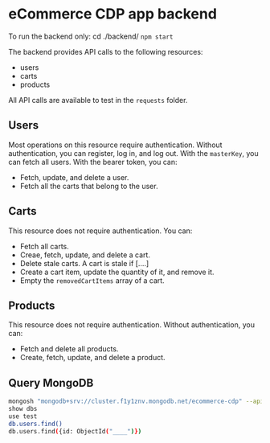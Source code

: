 # eCommerce CDP app backend

To run the backend only: cd ./backend/ `npm start`

The backend provides API calls to the following resources:
- users
- carts
- products

All API calls are available to test in the `requests` folder.

## Users
Most operations on this resource require authentication.
Without authentication, you can register, log in, and log out.
With the `masterKey`, you can fetch all users.
With the bearer token, you can:
- Fetch, update, and delete a user.
- Fetch all the carts that belong to the user.

## Carts
This resource does not require authentication.
You can:
- Fetch all carts.
- Creae, fetch, update, and delete a cart.
- Delete stale carts. A cart is stale if [....]
- Create a cart item, update the quantity of it, and remove it.
- Empty the `removedCartItems` array of a cart.

## Products
This resource does not require authentication.
Without authentication, you can:
- Fetch and delete all products.
- Create, fetch, update, and delete a product.

## Query MongoDB
```bash
mongosh "mongodb+srv://cluster.f1y1znv.mongodb.net/ecommerce-cdp" --apiVersion 1 --username akos
show dbs
use test
db.users.find()
db.users.find({id: ObjectId("____")})
```